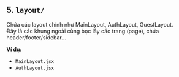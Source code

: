 ## 5. `layout/`

Chứa các layout chính như MainLayout, AuthLayout, GuestLayout.  
Đây là các khung ngoài cùng bọc lấy các trang (page), chứa header/footer/sidebar...

**Ví dụ:**

- `MainLayout.jsx`
- `AuthLayout.jsx`
